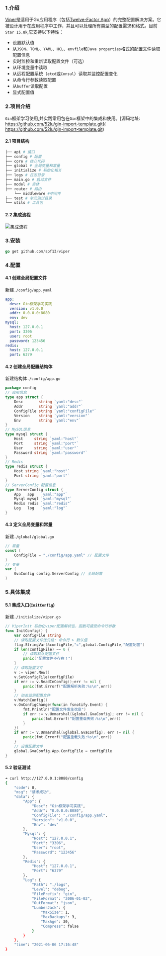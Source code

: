 ### 1.介绍

[Viper](https://github.com/spf13/viper)是适用于Go应用程序（包括[Twelve-Factor App](https://12factor.net/zh_cn/)）的完整配置解决方案。它被设计用于在应用程序中工作，并且可以处理所有类型的配置需求和格式。目前`Star 15.8k`,它支持以下特性：

- 设置默认值
- 从`JSON`、`TOML`、`YAML`、`HCL`、`envfile`和`Java properties`格式的配置文件读取配置信息
- 实时监控和重新读取配置文件（可选）
- 从环境变量中读取
- 从远程配置系统（`etcd`或`Consul`）读取并监控配置变化
- 从命令行参数读取配置
- 从`buffer`读取配置
- 显式配置值



### 2.项目介绍

`Gin`框架学习使用,并实践常用包在`Gin`框架中的集成和使用。[源码地址: https://github.com/52lu/gin-import-template.git]( https://github.com/52lu/gin-import-template.git)

#### 2.1 项目结构

```bash
├── api # 接口
├── config # 配置
├── core # 核心代码
├── global # 全局变量和常量
├── initialize # 初始化相关
├── logs # 日志目录
├── main.go # 启动文件
├── model # 实体
├── router # 路由
    └── middleware #中间件
├── test # 单元测试目录
└── utils # 工具包
```

#### 2.2 集成流程

![集成流程](./img/20210706163517.png)



### 3.安装

```go
go get github.com/spf13/viper
```

### 4.配置

#### 4.1 创建全局配置文件

新建`./config/app.yaml`

```yaml
app:
  desc: Gin框架学习实践
  version: v1.0.0
  addr: 0.0.0.0:8080
  env: dev
mysql:
  host: 127.0.0.1
  port: 3306
  user: root
  password: 123456
redis:
  host: 127.0.0.1
  port: 6379
```

#### 4.2 创建全局配置结构体

新建结构体`./config/app.go`

```go
package config
// 应用信息
type app struct {
	Desc       string `yaml:"desc"`
	Addr       string `yaml:"addr"`
	ConfigFile string `yaml:"configFile"`
	Version    string `yaml:"version"`
	Env        string `yaml:"env"`
}
// MySQL信息
type mysql struct {
	Host     string `yaml:"host"`
	Port     string `yaml:"port"`
	User     string `yaml:"user"`
	Password string `yaml:"password"`
}
// Redis
type redis struct {
	Host string `yaml:"host"`
	Port string `yaml:"port"`
}
// ServerConfig 配置信息
type ServerConfig struct {
	App   app   `yaml:"app"`
	Mysql mysql `yaml:"mysql"`
	Redis redis `yaml:"redis"`
	Log   log   `yaml:"log"`
}
```

#### 4.3 定义全局变量和常量

新建`./global/global.go`

```go
// 常量
const (
	ConfigFile = "./config/app.yaml" // 配置文件
)
// 变量
var (
	GvaConfig config.ServerConfig // 全局配置
)
```

### 5.具体集成

#### 5.1 集成入口(`InitConfig`)

新建`./initialize/viper.go`

```go
// ViperInit 初始化viper配置解析包，函数可接受命令行参数
func InitConfig() {
	var configFile string
	// 读取配置文件优先级: 命令行 > 默认值
	flag.StringVar(&configFile,"c",global.ConfigFile,"配置配置")
	if len(configFile) == 0 {
		// 读取默认配置文件
		panic("配置文件不存在！")
	}
	// 读取配置文件
	v := viper.New()
    v.SetConfigFile(configFile)
	if err := v.ReadInConfig();err != nil {
		panic(fmt.Errorf("配置解析失败:%s\n",err))
	}
	// 动态监测配置文件
	v.WatchConfig()
	v.OnConfigChange(func(in fsnotify.Event) {
		fmt.Println("配置文件发生改变")
		if err := v.Unmarshal(&global.GvaConfig); err != nil {
			panic(fmt.Errorf("配置重载失败:%s\n",err))
		}
	})
	if err := v.Unmarshal(&global.GvaConfig); err != nil {
		panic(fmt.Errorf("配置重载失败:%s\n",err))
	}
	// 设置配置文件
	global.GvaConfig.App.ConfigFile = configFile
}
```

#### 5.2 验证测试

```bash
➜ curl http://127.0.0.1:8080/config
{
    "code": 0,
    "msg": "请求成功",
    "data": {
        "App": {
            "Desc": "Gin框架学习实践",
            "Addr": "0.0.0.0:8080",
            "ConfigFile": "./config/app.yaml",
            "Version": "v1.0.0",
            "Env": "dev"
        },
        "Mysql": {
            "Host": "127.0.0.1",
            "Port": "3306",
            "User": "root",
            "Password": "123456"
        },
        "Redis": {
            "Host": "127.0.0.1",
            "Port": "6379"
        },
        "Log": {
            "Path": "./logs",
            "Level": "debug",
            "FilePrefix": "gin",
            "FileFormat": "2006-01-02",
            "OutFormat": "json",
            "LumberJack": {
                "MaxSize": 1,
                "MaxBackups": 3,
                "MaxAge": 30,
                "Compress": false
            }
        }
    },
    "time": "2021-06-06 17:16:48"
}
```



